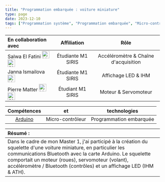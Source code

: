 ```yaml
---
title: "Programmation embarquée : voiture miniature"
type: page
date: 2023-12-10
tags: ["Programmation système", "Programmation embarquée", "Micro-contrôleur", "Arduino"]
---
```


|En collaboration avec | Affiliation | Rôle | 
| :------------------ | :----------: | :----------: |
| Salwa El Fatini <a href="https://www.linkedin.com/in/salwa-el-fatini-a6879320b/"><img src="/images/linkedin.svg" alt="Linkedin" width="24px"></a> <a href="https://github.com/Awlas"><img src="/images/github.svg" alt="GitHub" width="24px"></a>| Étudiante M1 SIRIS | Accéléromètre & Chaîne d'acquisition|  
| Janna Ismailova <a href="https://www.linkedin.com/in/janna-ismailova/"><img src="/images/linkedin.svg" alt="Linkedin" width="24px"></a> | Étudiante M1 SIRIS | Affichage LED & IHM|  
| Pierre Matter <a href="https://www.linkedin.com/in/pierre-matter-816752264/"><img src="/images/linkedin.svg" alt="Linkedin" width="24px"></a>  <a href="https://github.com/Caillassage"><img src="/images/github.svg" alt="GitHub" width="24px"></a>| Étudiant M1 SIRIS | Moteur & Servomoteur|    
 
| Compétences |  et |  technologies |
| :------------------: | :----------: | :----------: |  
| [Arduino](https://www.arduino.cc/) | Micro-contrôleur | Programmation embarquée |  

| Résumé : |
| :------------------ |
| Dans le cadre de mon Master 1, j'ai participé à la création du squelette d'une voiture miniature, en particulier les communications Bluetooth avec la carte Arduino. Le squelette comportait un moteur (roues), servomoteur (volant), accéléromètre / Bluetooth (contrôles) et un affichage LED (IHM & ATH).| 